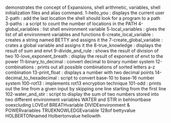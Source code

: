 demonstrates the concept of Expansions, shell arithmetic, variables, shell initialization files and alias command.
1-hello_you : displays the current user 
2-path : add the last location the shell should look for a program to a path
3-paths : a script to count the number of locations in the PATH
4-global_variables : list shell environment variable
5-local_variables : gives the list of all environment variables and functions
6-create_local_variable : creates a string named BETTY and assigns it the 
7-create_global_variable : crates a global variable  and assigns it the 
8-true_knowledge : displays the result of sum  and envt 
9-divide_and_rule : shows the result of division of two 
10-love_exponent_breath : display the result of exponent of envt  to the power 
11-binary_to_decimal : convert decimal to binary number system
12-combinations : prints out all possible combinations of sorted letters a-z  combination
13-print_float : displays a number with two decimal points
14-decimal_to_hexadecimal : script to convert base-10 to base-16 number system
100-rot13 : implements rot13 encryption technique 
101-odd : prints out the line from a given input by skipping one line starting from the first line
102-water_and_stir : script to display the sum of two numbers stored into two different environment variables WATER and STIR in 
behlnortbase ooexcluding LOVEof BREATHvariable DIVIDEenvironment  & POWERvariables TRUEKNOWLEDGEvariable 128of bettyvalue HOLBERTONnamed Holbertonvalue hellowith 